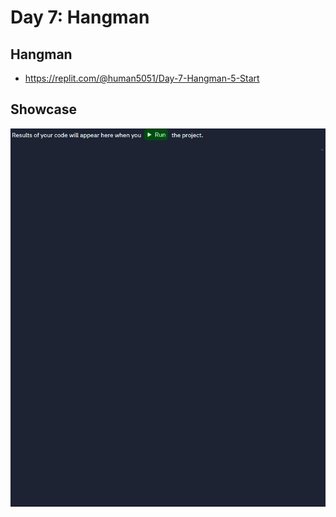 # Day 7: Hangman

## Hangman

- https://replit.com/@human5051/Day-7-Hangman-5-Start

## Showcase

![hangman_gif](hangman.gif)
